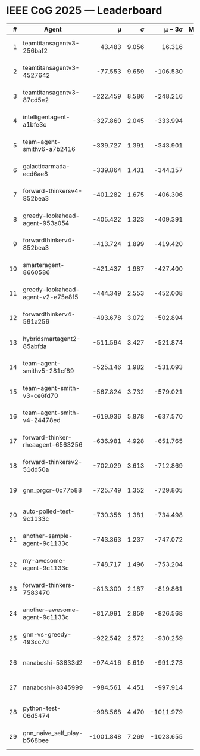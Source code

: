 # IEEE CoG 2025 — Leaderboard

| # | Agent | μ | σ | μ − 3σ | Matches | Updated |
|---:|---|---:|---:|---:|---:|---|
| 1 | teamtitansagentv3-256baf2 | 43.483 | 9.056 | 16.316 | 21076 | 2025-08-25 02:02 |
| 2 | teamtitansagentv3-4527642 | -77.553 | 9.659 | -106.530 | 20510 | 2025-08-25 02:02 |
| 3 | teamtitansagentv3-87cd5e2 | -222.459 | 8.586 | -248.216 | 21386 | 2025-08-25 02:02 |
| 4 | intelligentagent-a1bfe3c | -327.860 | 2.045 | -333.994 | 17532 | 2025-08-25 02:02 |
| 5 | team-agent-smithv6-a7b2416 | -339.727 | 1.391 | -343.901 | 20520 | 2025-08-25 02:02 |
| 6 | galacticarmada-ecd6ae8 | -339.864 | 1.431 | -344.157 | 19200 | 2025-08-25 02:02 |
| 7 | forward-thinkersv4-852bea3 | -401.282 | 1.675 | -406.306 | 16766 | 2025-08-25 02:02 |
| 8 | greedy-lookahead-agent-953a054 | -405.422 | 1.323 | -409.391 | 18934 | 2025-08-25 02:02 |
| 9 | forwardthinkerv4-852bea3 | -413.724 | 1.899 | -419.420 | 17456 | 2025-08-25 02:02 |
| 10 | smarteragent-8660586 | -421.437 | 1.987 | -427.400 | 17489 | 2025-08-25 02:02 |
| 11 | greedy-lookahead-agent-v2-e75e8f5 | -444.349 | 2.553 | -452.008 | 21154 | 2025-08-25 02:02 |
| 12 | forwardthinkerv4-591a256 | -493.678 | 3.072 | -502.894 | 16983 | 2025-08-25 02:02 |
| 13 | hybridsmartagent2-85abfda | -511.594 | 3.427 | -521.874 | 17154 | 2025-08-25 02:02 |
| 14 | team-agent-smithv5-281cf89 | -525.146 | 1.982 | -531.093 | 19840 | 2025-08-25 02:02 |
| 15 | team-agent-smith-v3-ce6fd70 | -567.824 | 3.732 | -579.021 | 21156 | 2025-08-25 02:02 |
| 16 | team-agent-smith-v4-24478ed | -619.936 | 5.878 | -637.570 | 20716 | 2025-08-25 02:02 |
| 17 | forward-thinker-rheaagent-6563256 | -636.981 | 4.928 | -651.765 | 19438 | 2025-08-25 02:02 |
| 18 | forward-thinkersv2-51dd50a | -702.029 | 3.613 | -712.869 | 20078 | 2025-08-25 02:02 |
| 19 | gnn_prgcr-0c77b88 | -725.749 | 1.352 | -729.805 | 18080 | 2025-08-25 02:02 |
| 20 | auto-polled-test-9c1133c | -730.356 | 1.381 | -734.498 | 21200 | 2025-08-25 02:02 |
| 21 | another-sample-agent-9c1133c | -743.363 | 1.237 | -747.072 | 20780 | 2025-08-25 02:02 |
| 22 | my-awesome-agent-9c1133c | -748.717 | 1.496 | -753.204 | 20800 | 2025-08-25 02:02 |
| 23 | forward-thinkers-7583470 | -813.300 | 2.187 | -819.861 | 18680 | 2025-08-25 02:02 |
| 24 | another-awesome-agent-9c1133c | -817.991 | 2.859 | -826.568 | 21940 | 2025-08-25 02:02 |
| 25 | gnn-vs-greedy-493cc7d | -922.542 | 2.572 | -930.259 | 15860 | 2025-08-25 02:02 |
| 26 | nanaboshi-53833d2 | -974.416 | 5.619 | -991.273 | 16000 | 2025-08-25 02:02 |
| 27 | nanaboshi-8345999 | -984.561 | 4.451 | -997.914 | 16850 | 2025-08-25 02:02 |
| 28 | python-test-06d5474 | -998.568 | 4.470 | -1011.979 | 16510 | 2025-08-25 02:02 |
| 29 | gnn_naive_self_play-b568bee | -1001.848 | 7.269 | -1023.655 | 16560 | 2025-08-25 02:02 |
